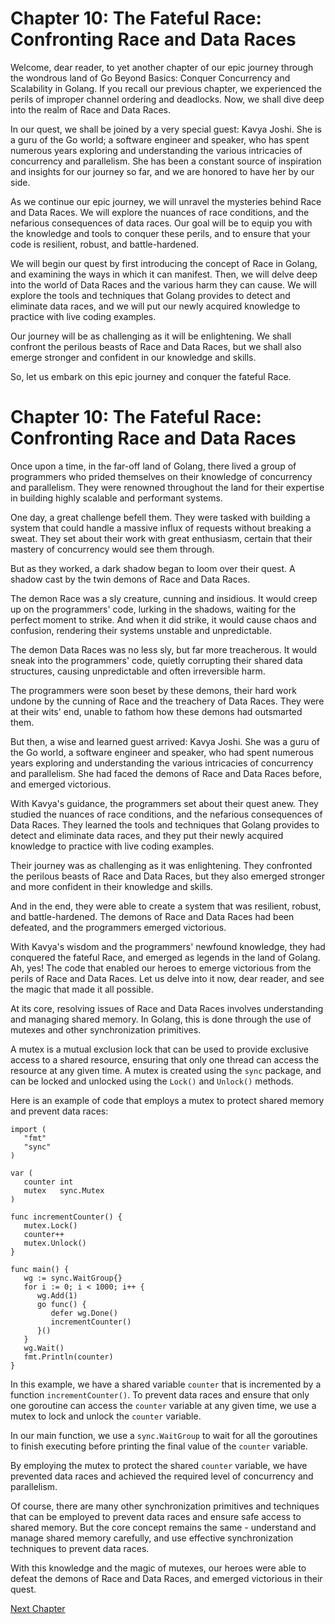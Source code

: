 # Chapter 10: The Fateful Race: Confronting Race and Data Races

Welcome, dear reader, to yet another chapter of our epic journey through the wondrous land of Go Beyond Basics: Conquer Concurrency and Scalability in Golang. If you recall our previous chapter, we experienced the perils of improper channel ordering and deadlocks. Now, we shall dive deep into the realm of Race and Data Races.

In our quest, we shall be joined by a very special guest: Kavya Joshi. She is a guru of the Go world; a software engineer and speaker, who has spent numerous years exploring and understanding the various intricacies of concurrency and parallelism. She has been a constant source of inspiration and insights for our journey so far, and we are honored to have her by our side.

As we continue our epic journey, we will unravel the mysteries behind Race and Data Races. We will explore the nuances of race conditions, and the nefarious consequences of data races. Our goal will be to equip you with the knowledge and tools to conquer these perils, and to ensure that your code is resilient, robust, and battle-hardened.

We will begin our quest by first introducing the concept of Race in Golang, and examining the ways in which it can manifest. Then, we will delve deep into the world of Data Races and the various harm they can cause. We will explore the tools and techniques that Golang provides to detect and eliminate data races, and we will put our newly acquired knowledge to practice with live coding examples.

Our journey will be as challenging as it will be enlightening. We shall confront the perilous beasts of Race and Data Races, but we shall also emerge stronger and confident in our knowledge and skills.

So, let us embark on this epic journey and conquer the fateful Race.
# Chapter 10: The Fateful Race: Confronting Race and Data Races

Once upon a time, in the far-off land of Golang, there lived a group of programmers who prided themselves on their knowledge of concurrency and parallelism. They were renowned throughout the land for their expertise in building highly scalable and performant systems.

One day, a great challenge befell them. They were tasked with building a system that could handle a massive influx of requests without breaking a sweat. They set about their work with great enthusiasm, certain that their mastery of concurrency would see them through.

But as they worked, a dark shadow began to loom over their quest. A shadow cast by the twin demons of Race and Data Races.

The demon Race was a sly creature, cunning and insidious. It would creep up on the programmers' code, lurking in the shadows, waiting for the perfect moment to strike. And when it did strike, it would cause chaos and confusion, rendering their systems unstable and unpredictable.

The demon Data Races was no less sly, but far more treacherous. It would sneak into the programmers' code, quietly corrupting their shared data structures, causing unpredictable and often irreversible harm.

The programmers were soon beset by these demons, their hard work undone by the cunning of Race and the treachery of Data Races. They were at their wits' end, unable to fathom how these demons had outsmarted them.

But then, a wise and learned guest arrived: Kavya Joshi. She was a guru of the Go world, a software engineer and speaker, who had spent numerous years exploring and understanding the various intricacies of concurrency and parallelism. She had faced the demons of Race and Data Races before, and emerged victorious.

With Kavya's guidance, the programmers set about their quest anew. They studied the nuances of race conditions, and the nefarious consequences of Data Races. They learned the tools and techniques that Golang provides to detect and eliminate data races, and they put their newly acquired knowledge to practice with live coding examples.

Their journey was as challenging as it was enlightening. They confronted the perilous beasts of Race and Data Races, but they also emerged stronger and more confident in their knowledge and skills.

And in the end, they were able to create a system that was resilient, robust, and battle-hardened. The demons of Race and Data Races had been defeated, and the programmers emerged victorious.

With Kavya's wisdom and the programmers' newfound knowledge, they had conquered the fateful Race, and emerged as legends in the land of Golang.
Ah, yes! The code that enabled our heroes to emerge victorious from the perils of Race and Data Races. Let us delve into it now, dear reader, and see the magic that made it all possible.

At its core, resolving issues of Race and Data Races involves understanding and managing shared memory. In Golang, this is done through the use of mutexes and other synchronization primitives.

A mutex is a mutual exclusion lock that can be used to provide exclusive access to a shared resource, ensuring that only one thread can access the resource at any given time. A mutex is created using the `sync` package, and can be locked and unlocked using the `Lock()` and `Unlock()` methods.

Here is an example of code that employs a mutex to protect shared memory and prevent data races:

```
import (
   "fmt"
   "sync"
)

var (
   counter int
   mutex   sync.Mutex
)

func incrementCounter() {
   mutex.Lock()
   counter++
   mutex.Unlock()
}

func main() {
   wg := sync.WaitGroup{}
   for i := 0; i < 1000; i++ {
      wg.Add(1)
      go func() {
         defer wg.Done()
         incrementCounter()
      }()
   }
   wg.Wait()
   fmt.Println(counter)
}
```

In this example, we have a shared variable `counter` that is incremented by a function `incrementCounter()`. To prevent data races and ensure that only one goroutine can access the `counter` variable at any given time, we use a mutex to lock and unlock the `counter` variable.

In our main function, we use a `sync.WaitGroup` to wait for all the goroutines to finish executing before printing the final value of the `counter` variable.

By employing the mutex to protect the shared `counter` variable, we have prevented data races and achieved the required level of concurrency and parallelism.

Of course, there are many other synchronization primitives and techniques that can be employed to prevent data races and ensure safe access to shared memory. But the core concept remains the same - understand and manage shared memory carefully, and use effective synchronization techniques to prevent data races.

With this knowledge and the magic of mutexes, our heroes were able to defeat the demons of Race and Data Races, and emerged victorious in their quest.


[Next Chapter](11_Chapter11.md)